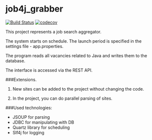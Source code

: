 # job4j_grabber
[![Build Status](https://app.travis-ci.com/Krasobas/job4j_grabber.svg?branch=master)](https://app.travis-ci.com/Krasobas/job4j_grabber)
[![codecov](https://codecov.io/gh/Krasobas/job4j_grabber/branch/master/graph/badge.svg?token=33XHLP6P78)](https://codecov.io/gh/Krasobas/job4j_grabber)

This project represents a job search aggregator.

The system starts on schedule.
The launch period is specified in the settings file - app.properties.

The program reads all vacancies related to Java and writes them to the database.

The interface is accessed via the REST API.

###Extensions.

1. New sites can be added to the project without changing the code.

2. In the project, you can do parallel parsing of sites.

###Used technologies:

- JSOUP for parsing
- JDBC for manipulating with DB
- Quartz library for scheduling
- Slf4j for logging
